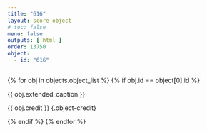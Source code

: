 ```yaml
---
title: "616"
layout: score-object
# toc: false
menu: false
outputs: [ html ]
order: 13750
object:
  - id: "616"
---
```


{% for obj in objects.object_list %}
{% if obj.id == object[0].id %}

{{ obj.extended_caption }}

{{ obj.credit }} {.object-credit}

{% endif %}
{% endfor %}
